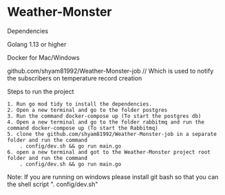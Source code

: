 # Weather-Monster


Dependencies

Golang 1.13 or higher

Docker for Mac/Windows

github.com/shyam81992/Weather-Monster-job // Which is used to notify the subscribers on temperature record creation

Steps to run the project 

    1. Run go mod tidy to install the dependencies.
    2. Open a new terminal and go to the folder postgres 
    3. Run the command docker-compose up (To start the postgres db)
    4. Open a new terminal and go to the folder rabbitmq and run the command docker-compose up (To start the Rabbitmq)
    5. clone the github.com/shyam81992/Weather-Monster-job in a separate folder and run the command 
        . config/dev.sh && go run main.go
    6. open a new terminal and got to the Weather-Monster project root folder and run the command 
        . config/dev.sh && go run main.go

Note: If you are running on windows please install git bash so that you can the shell script  ". config/dev.sh"
